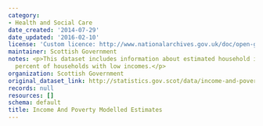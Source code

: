 ```yaml
---
category:
- Health and Social Care
date_created: '2014-07-29'
date_updated: '2016-02-10'
license: 'Custom licence: http://www.nationalarchives.gov.uk/doc/open-government-licence/version/3/'
maintainer: Scottish Government
notes: <p>This dataset includes information about estimated household income, and
  percent of households with low incomes.</p>
organization: Scottish Government
original_dataset_link: http://statistics.gov.scot/data/income-and-poverty-modelled-estimates
records: null
resources: []
schema: default
title: Income And Poverty Modelled Estimates
---
```

